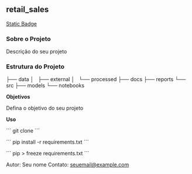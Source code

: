 ## retail_sales

[Static Badge](https://img.shields.io/badge/Made_With_Python-blue)


### Sobre o Projeto

Descrição do seu projeto

### Estrutura do Projeto

├── data
│   ├── external
│   └── processed
├── docs
├── reports
└── src
    ├── models
    └── notebooks

**Objetivos**

Defina o objetivo do seu projeto

**Uso**

´´´
git clone 
´´´

´´´
pip install -r requirements.txt
´´´

´´´
pip > freeze requirements.txt
´´´


Autor: Seu nome
Contato: seuemail@example.com